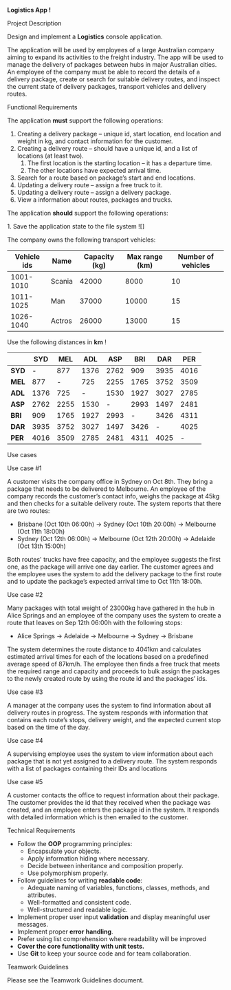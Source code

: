 **Logistics App !**

Project Description 

Design and implement a **Logistics** console application. 

The application will be used by employees of a large Australian company aiming to expand its activities to the freight industry. The app will be used to manage the delivery of packages between hubs in major Australian cities. An employee of the company must be able to record the details of a delivery package, create or search for suitable delivery routes, and inspect the current state of delivery packages, transport vehicles and delivery routes.  

Functional Requirements 

The application **must** support the following operations: 

1. Creating a delivery package – unique id, start location, end location and weight in kg, and contact information for the customer. 
1. Creating a delivery route – should have a unique id, and a list of locations (at least two). 
   1. The first location is the starting location – it has a departure time. 
   1. The other locations have expected arrival time. 
1. Search for a route based on package’s start and end locations. 
1. Updating a delivery route – assign a free truck to it.  
1. Updating a delivery route – assign a delivery package. 
1. View a information about routes, packages and trucks. 

The application **should** support the following operations: 

1\.  Save the application state to the file system ![]

The company owns the following transport vehicles: 



|**Vehicle ids** |**Name** |**Capacity (kg)** |**Max range (km)** |**Number of vehicles** |
| -              | -       | -                | -                 | -                     |
|1001-1010       |Scania   |42000             |8000               |10                     |
|1011-1025       |Man      |37000             |10000              |15                     |
|1026-1040       |Actros   |26000             |13000              |15                     |



Use the following distances in **km** !

|        |**SYD** |**MEL** |**ADL** |**ASP** |**BRI** |**DAR** |**PER** |
|--------| -      | -      | -      | -      | -      | -      | -      |
|**SYD** |   -    |877     |1376    |2762    |909     |3935    |4016    |
|**MEL** |877     |  -     |725     |2255    |1765    |3752    |3509    |
|**ADL** |1376    |725     |   -    |1530    |1927    |3027    |2785    |
|**ASP** |2762    |2255    |1530    |   -    |2993    |1497    |2481    |
|**BRI** |909     |1765    |1927    |2993    |   -    |3426    |4311    |
|**DAR** |3935    |3752    |3027    |1497    |3426    |   -    |4025    |
|**PER** |4016    |3509    |2785    |2481    |4311    |4025    |   -    |
Use cases 

Use case #1 

A customer visits the company office in Sydney on Oct 8th. They bring a package that needs to be delivered to Melbourne. An employee of the company records the customer’s contact info, weighs the package at 45kg and then checks for a suitable delivery route. The system reports that there are two routes: 

- Brisbane (Oct 10th 06:00h) → Sydney (Oct 10th 20:00h) → Melbourne (Oct 11th 18:00h) 
- Sydney (Oct 12th 06:00h) → Melbourne (Oct 12th 20:00h) → Adelaide (Oct 13th 15:00h) 

Both routes' trucks have free capacity, and the employee suggests the first one, as the package will arrive one day earlier. The customer agrees and the employee uses the system to add the delivery package to the first route and to update the package’s expected arrival time to Oct 11th 18:00h. 

Use case #2 

Many packages with total weight of 23000kg have gathered in the hub in Alice Springs and an employee of the company uses the system to create a route that leaves on Sep 12th 06:00h with the following stops: 

- Alice Springs → Adelaide → Melbourne → Sydney → Brisbane 

The system determines the route distance to 4041km and calculates estimated arrival times for each of the locations based on a predefined average speed of 87km/h. The employee then finds a free truck that meets the required range and capacity and proceeds to bulk assign the packages to the newly created route by using the route id and the packages’ ids. 

Use case #3 

A manager at the company uses the system to find information about all delivery routes in progress. The system responds with information that contains each route’s stops, delivery weight, and the expected current stop based on the time of the day. 

Use case #4 

A supervising employee uses the system to view information about each package that is not yet assigned to a delivery route. The system responds with a list of packages containing their IDs and locations 

Use case #5 

A customer contacts the office to request information about their package. The customer provides the id that they received when the package was created, and an employee enters the package id in the system. It responds with detailed information which is then emailed to the customer. 

Technical Requirements 

- Follow the **OOP** programming principles: 
  - Encapsulate your objects. 
  - Apply information hiding where necessary. 
  - Decide between inheritance and composition properly. 
  - Use polymorphism properly. 
- Follow guidelines for writing **readable code**: 
  - Adequate naming of variables, functions, classes, methods, and attributes. 
  - Well-formatted and consistent code. 
  - Well-structured and readable logic. 
- Implement proper user input **validation** and display meaningful user messages. 
- Implement proper **error** **handling**. 
- Prefer using list comprehension where readability will be improved 
- **Cover the core functionality with unit tests.** 
- Use **Git** to keep your source code and for team collaboration. 

Teamwork Guidelines 

Please see the Teamwork Guidelines document. 

